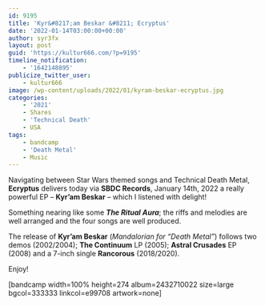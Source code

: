 ```yaml
---
id: 9195
title: 'Kyr&#8217;am Beskar &#8211; Ecryptus'
date: '2022-01-14T03:00:00+00:00'
author: syr3fx
layout: post
guid: 'https://kultur666.com/?p=9195'
timeline_notification:
    - '1642148895'
publicize_twitter_user:
    - kultur666
image: /wp-content/uploads/2022/01/kyram-beskar-ecryptus.jpg
categories:
    - '2021'
    - Shares
    - 'Technical Death'
    - USA
tags:
    - bandcamp
    - 'Death Metal'
    - Music
---
```


Navigating between Star Wars themed songs and Technical Death Metal, **Ecryptus** delivers today via **SBDC Records**, January 14th, 2022 a really powerful EP – **Kyr’am Beskar** – which I listened with delight!

Something nearing like some ***The Ritual Aura***; the riffs and melodies are well arranged and the four songs are well produced.

The release of **Kyr’am Beskar** (*Mandalorian for “Death Metal”*) follows two demos (2002/2004); **The Continuum** LP (2005); **Astral Crusades** EP (2008) and a 7-inch single **Rancorous** (2018/2020).

Enjoy!

\[bandcamp width=100% height=274 album=2432710022 size=large bgcol=333333 linkcol=e99708 artwork=none\]